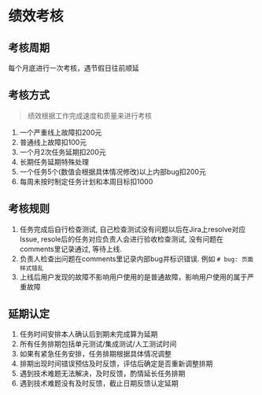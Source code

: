 # 绩效考核

## 考核周期
每个月底进行一次考核，遇节假日往前顺延

## 考核方式
> 绩效根据工作完成速度和质量来进行考核

1. 一个严重线上故障扣200元
2. 普通线上故障扣100元
3. 一个月2次任务延期扣200元
4. 长期任务延期特殊处理
5. 一个任务5个(数值会根据具体情况修改)以上内部bug扣200元
6. 每周未按时制定任务计划和本周目标扣1000

## 考核规则

1. 任务完成后自行检查测试, 自己检查测试没有问题以后在Jira上resolve对应Issue, resole后的任务对应负责人会进行验收检查测试, 没有问题在comments里记录通过, 等待上线.
2. 负责人检查出问题在comments里记录内部bug并标识错误. 例如 `# bug: 页面样式错乱`
3. 上线后用户发现的故障不影响用户使用的是普通故障，影响用户使用的属于严重故障

## 延期认定
1. 任务时间安排本人确认后到期未完成算为延期
2. 所有任务排期包括单元测试/集成测试/人工测试时间
3. 如果有紧急任务安排，任务排期根据具体情况调整
4. 排期出现时间错误预估及时反馈，评估后确定是否重新调整排期
5. 遇到技术难题无法解决，及时反馈，酌情延长任务排期
6. 遇到技术难题没有及时反馈，截止日期反馈认定延期

